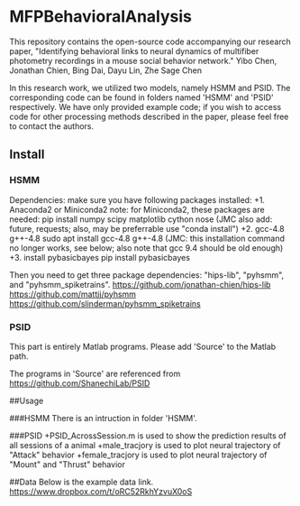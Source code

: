 # MFPBehavioralAnalysis
This repository contains the open-source code accompanying our research paper, "Identifying behavioral links to neural dynamics of multifiber photometry recordings in a mouse social behavior network." Yibo Chen, Jonathan Chien, Bing Dai, Dayu Lin, Zhe Sage Chen

In this research work, we utilized two models, namely HSMM and PSID. The corresponding code can be found in folders named 'HSMM' and 'PSID' respectively. We have only provided example code; if you wish to access code for other processing methods described in the paper, please feel free to contact the authors.

## Install
### HSMM
Dependencies:
make sure you have following packages installed:
+1. Anaconda2 or Miniconda2
    note: for Miniconda2, these packages are needed:
            pip install numpy scipy matplotlib cython nose (JMC also add: future, requests; also, may be preferrable use "conda install")
+2. gcc-4.8 g++-4.8
    sudo apt install gcc-4.8 g++-4.8 (JMC: this installation command no longer works, see below; also note that gcc 9.4 should be old enough)
+3. install pybasicbayes
    pip install pybasicbayes

Then you need to get three package dependencies: "hips-lib", "pyhsmm", and "pyhsmm_spiketrains".
https://github.com/jonathan-chien/hips-lib
https://github.com/mattjj/pyhsmm
https://github.com/slinderman/pyhsmm_spiketrains

### PSID
This part is entirely Matlab programs. Please add 'Source' to the Matlab path. 

The programs in 'Source' are referenced from https://github.com/ShanechiLab/PSID

##Usage

###HSMM
There is an intruction in folder 'HSMM'.

###PSID
+PSID_AcrossSession.m is used to show the prediction results of all sessions of a animal
+male_tracjory is used to plot neural trajectory of "Attack" behavior
+female_tracjory is used to plot neural trajectory of "Mount" and "Thrust" behavior

##Data
Below is the example data link.
https://www.dropbox.com/t/oRC52RkhYzvuX0oS
